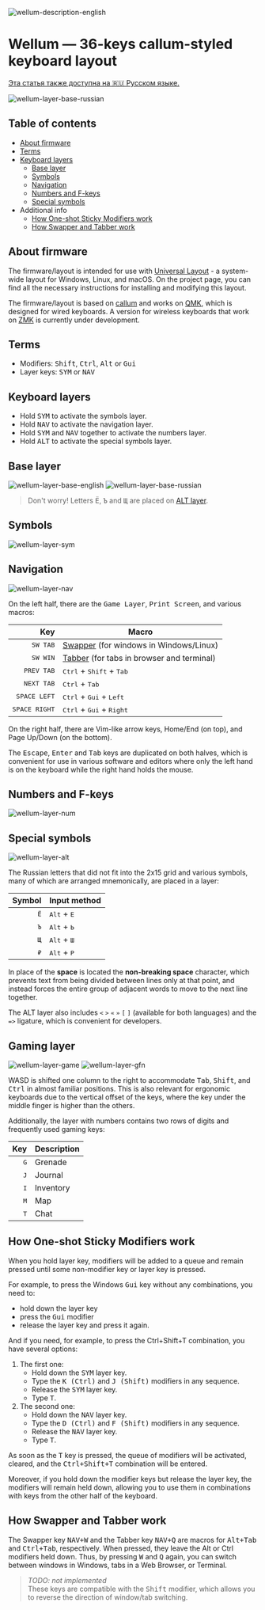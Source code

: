 ![wellum-description-english](./images/wellum-description-english.jpg)

# Wellum — 36-keys callum-styled keyboard layout

[Эта статья также доступна на 🇷🇺 Русском языке.](README_RU.md)

![wellum-layer-base-russian](./images/layers/wellum-base-layer-russian.jpg)

## Table of contents

- [About firmware](#about-firmware)
- [Terms](#terms)
- [Keyboard layers](#keyboard-layers)
  - [Base layer](#base-layer)
  - [Symbols](#symbols)
  - [Navigation](#navigation)
  - [Numbers and F-keys](#numbers-and-f-keys)
  - [Special symbols](#special-symbols)
- Additional info
  - [How One-shot Sticky Modifiers work](#how-one-shot-sticky-modifiers-work)
  - [How Swapper and Tabber work](#how-swapper-and-tabber-work)

## About firmware

The firmware/layout is intended for use with [Universal Layout](https://github.com/braindefender/universal-layout) - a system-wide layout for Windows, Linux, and macOS. On the project page, you can find all the necessary instructions for installing and modifying this layout.

The firmware/layout is based on [callum](https://github.com/callum-oakley/qmk_firmware/tree/master/users/callum) and works on [QMK](https://docs.qmk.fm/), which is designed for wired keyboards. A version for wireless keyboards that work on [ZMK](https://zmk.dev/docs) is currently under development.

## Terms

- Modifiers: <kbd>Shift</kbd>, <kbd>Ctrl</kbd>, <kbd>Alt</kbd> or <kbd>Gui</kbd>
- Layer keys: <kbd>SYM</kbd> or <kbd>NAV</kbd>

## Keyboard layers

- Hold <kbd>SYM</kbd> to activate the symbols layer.
- Hold <kbd>NAV</kbd> to activate the navigation layer.
- Hold <kbd>SYM</kbd> and <kbd>NAV</kbd> together to activate the numbers layer.
- Hold <kbd>ALT</kbd> to activate the special symbols layer.

## Base layer

![wellum-layer-base-english](./images/layers/wellum-base-layer-english.jpg)
![wellum-layer-base-russian](./images/layers/wellum-base-layer-russian.jpg)

> Don't worry! Letters <kbd>Ё</kbd>, <kbd>Ъ</kbd> and <kbd>Щ</kbd> are placed on [ALT layer](#special-symbols).

## Symbols

![wellum-layer-sym](./images/layers/wellum-sym-layer.jpg)

## Navigation

![wellum-layer-nav](./images/layers/wellum-nav-layer.jpg)

On the left half, there are the <kbd>Game Layer</kbd>, <kbd>Print Screen</kbd>, and various macros:

|                    Key | Macro                                                                     |
| ---------------------: | ------------------------------------------------------------------------- |
|      <kbd>SW TAB</kbd> | [Swapper](#how-swapper-and-tabber-work) (for windows in Windows/Linux)    |
|      <kbd>SW WIN</kbd> | [Tabber](#how-swapper-and-tabber-work) (for tabs in browser and terminal) |
|    <kbd>PREV TAB</kbd> | <kbd>Ctrl</kbd> + <kbd>Shift</kbd> + <kbd>Tab</kbd>                       |
|    <kbd>NEXT TAB</kbd> | <kbd>Ctrl</kbd> + <kbd>Tab</kbd>                                          |
|  <kbd>SPACE LEFT</kbd> | <kbd>Ctrl</kbd> + <kbd>Gui</kbd> + <kbd>Left</kbd>                        |
| <kbd>SPACE RIGHT</kbd> | <kbd>Ctrl</kbd> + <kbd>Gui</kbd> + <kbd>Right</kbd>                       |

On the right half, there are Vim-like arrow keys, Home/End (on top), and Page Up/Down (on the bottom).

The <kbd>Escape</kbd>, <kbd>Enter</kbd> and <kbd>Tab</kbd> keys are duplicated on both halves, which is convenient for use in various software and editors where only the left hand is on the keyboard while the right hand holds the mouse.

## Numbers and F-keys

![wellum-layer-num](./images/layers/wellum-num-layer.jpg)

## Special symbols

![wellum-layer-alt](./images/layers/wellum-alt-layer.jpg)

The Russian letters that did not fit into the 2x15 grid and various symbols, many of which are arranged mnemonically, are placed in a layer:

|       Symbol | Input method                  |
| -----------: | ----------------------------- |
| <kbd>Ё</kbd> | <kbd>Alt</kbd> + <kbd>Е</kbd> |
| <kbd>Ъ</kbd> | <kbd>Alt</kbd> + <kbd>Ь</kbd> |
| <kbd>Щ</kbd> | <kbd>Alt</kbd> + <kbd>Ш</kbd> |
| <kbd>₽</kbd> | <kbd>Alt</kbd> + <kbd>Р</kbd> |

In place of the **space** is located the **non-breaking space** character, which prevents text from being divided between lines only at that point, and instead forces the entire group of adjacent words to move to the next line together.

The ALT layer also includes `<` `>` `«` `»` `[` `]` (available for both languages) and the `=>` ligature, which is convenient for developers.

## Gaming layer

![wellum-layer-game](./images/layers/wellum-game-layer.jpg)
![wellum-layer-gfn](./images/layers/wellum-gfn-layer.jpg)

WASD is shifted one column to the right to accommodate <kbd>Tab</kbd>, <kbd>Shift</kbd>, and <kbd>Ctrl</kbd> in almost familiar positions. This is also relevant for ergonomic keyboards due to the vertical offset of the keys, where the key under the middle finger is higher than the others.

Additionally, the layer with numbers contains two rows of digits and frequently used gaming keys:

|          Key | Description |
| -----------: | ----------- |
| <kbd>G</kbd> | Grenade     |
| <kbd>J</kbd> | Journal     |
| <kbd>I</kbd> | Inventory   |
| <kbd>M</kbd> | Map         |
| <kbd>T</kbd> | Chat        |

## How One-shot Sticky Modifiers work

When you hold layer key, modifiers will be added to a queue and remain pressed until some non-modifier key or layer key is pressed.

For example, to press the Windows <kbd>Gui</kbd> key without any combinations, you need to:

- hold down the layer key
- press the <kbd>Gui</kbd> modifier
- release the layer key and press it again.

And if you need, for example, to press the Ctrl+Shift+T combination, you have several options:

1. The first one:
   - Hold down the <kbd>SYM</kbd> layer key.
   - Type the <kbd>K (Ctrl)</kbd> and <kbd>J (Shift)</kbd> modifiers in any sequence.
   - Release the <kbd>SYM</kbd> layer key.
   - Type <kbd>T</kbd>.
2. The second one:
   - Hold down the <kbd>NAV</kbd> layer key.
   - Type the <kbd>D (Ctrl)</kbd> and <kbd>F (Shift)</kbd> modifiers in any sequence.
   - Release the <kbd>NAV</kbd> layer key.
   - Type <kbd>T</kbd>.

As soon as the <kbd>T</kbd> key is pressed, the queue of modifiers will be activated, cleared, and the <kbd>Ctrl+Shift+T</kbd> combination will be entered.

Moreover, if you hold down the modifier keys but release the layer key, the modifiers will remain held down, allowing you to use them in combinations with keys from the other half of the keyboard.

## How Swapper and Tabber work

The Swapper key <kbd>NAV+W</kbd> and the Tabber key <kbd>NAV+Q</kbd> are macros for <kbd>Alt+Tab</kbd> and <kbd>Ctrl+Tab</kbd>, respectively. When pressed, they leave the Alt or Ctrl modifiers held down.
Thus, by pressing <kbd>W</kbd> and <kbd>Q</kbd> again, you can switch between windows in Windows, tabs in a Web Browser, or Terminal.

> _TODO: not implemented_ <br> These keys are compatible with the <kbd>Shift</kbd> modifier, which allows you to reverse the direction of window/tab switching.
